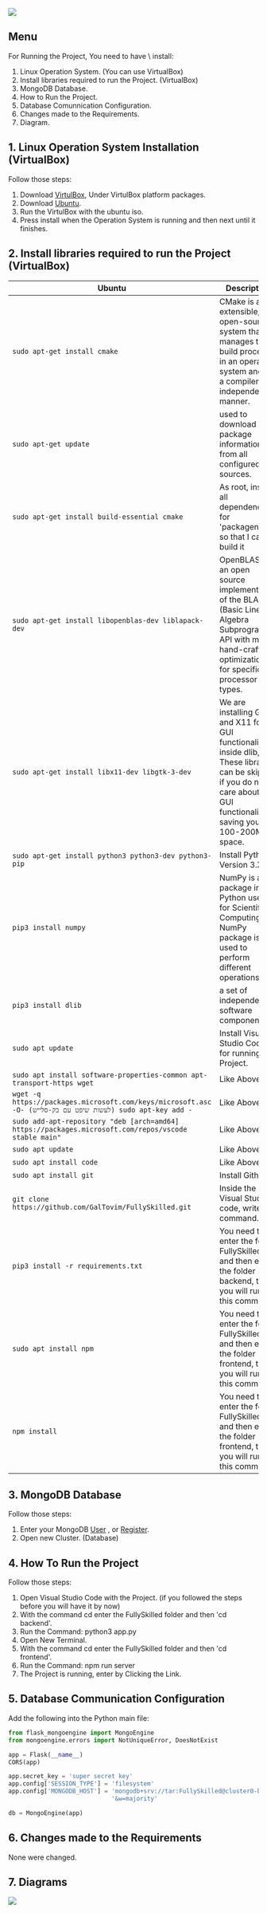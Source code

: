 ![](https://raw.githubusercontent.com/GalTovim/FullySkilled/master/FullySkilled.png)

## Menu
For Running the Project, You need to have \ install:
1. Linux Operation System. (You can use VirtualBox)
2. Install libraries required to run the Project. (VirtualBox)
3. MongoDB Database.
4. How to Run the Project.
5. Database Comunnication Configuration.
6. Changes made to the Requirements.
7. Diagram.

## 1. Linux Operation System Installation (VirtualBox)
                    
					
Follow those steps:
1. Download [VirtulBox](https://www.virtualbox.org/wiki/Downloads "VirtulBox"),
Under VirtulBox platform packages.
2. Download [Ubuntu](https://ubuntu.com/download/desktop "Ubuntu").
3. Run the VirtulBox with the ubuntu iso.
4. Press install when the Operation System is running and then next until it finishes.
                    
					
## 2. Install libraries required to run the Project (VirtualBox)
                    
					
| Ubuntu | Description                    |
| ------------- | ------------------------------ |
|`sudo apt-get install cmake`|CMake is an extensible, open-source system that manages the build process in an operating system and in a compiler-independent manner.|
|`sudo apt-get update`|used to download package information from all configured sources.|
|`sudo apt-get install build-essential cmake`|As root, install all dependencies for 'packagename' so that I can build it|
|`sudo apt-get install libopenblas-dev liblapack-dev`|OpenBLAS is an open source implementation of the BLAS (Basic Linear Algebra Subprograms) API with many hand-crafted optimizations for specific processor types.|
|`sudo apt-get install libx11-dev libgtk-3-dev`|We are installing GTK and X11 for GUI functionality inside dlib, These libraries can be skipped if you do not care about the GUI functionality, saving you 100-200MB in space.|
|`sudo apt-get install python3 python3-dev python3-pip`|Install Python Version 3.X.X .|
|`pip3 install numpy`|NumPy is a package in Python used for Scientific Computing, NumPy package is used to perform different operations.|
|`pip3 install dlib`|a set of independent software components.|
|`sudo apt update`|Install Visual Studio Code for running the Project.|
|`sudo apt install software-properties-common apt-transport-https wget`|Like Above.|
|`wget -q https://packages.microsoft.com/keys/microsoft.asc -O- (לעשות שיפט עם בק-סלייש) sudo apt-key add -`|Like Above.|
|`sudo add-apt-repository "deb [arch=amd64] https://packages.microsoft.com/repos/vscode stable main"`|Like Above.|
|`sudo apt update`|Like Above.|
|`sudo apt install code`|Like Above.|
|`sudo apt install git`|Install Github.|
|`git clone https://github.com/GalTovim/FullySkilled.git`|Inside the Visual Studio code, write this command.|
|`pip3 install -r requirements.txt`|You need to enter the folder FullySkilled and then enter the folder backend, there you will run this command.|
|`sudo apt install npm`|You need to enter the folder FullySkilled and then enter the folder frontend, there you will run this command.|
|`npm install`|You need to enter the folder FullySkilled and then enter the folder frontend, there you will run this command.|
                    
					
## 3. MongoDB Database
                    
					
Follow those steps:
1. Enter your MongoDB [User](https://cloud.mongodb.com/user#/atlas/login "User") , or [Register](https://cloud.mongodb.com/user#/atlas/register/accountProfile "Register").
2. Open new Cluster. (Database)

                    
					
## 4. How To Run the Project


Follow those steps:
1. Open Visual Studio Code with the Project. (if you followed the steps before you will have it by now)
2. With the command cd enter the FullySkilled folder and then 'cd backend'.
3. Run the Command: python3 app.py
4. Open New Terminal.
5. With the command cd enter the FullySkilled folder and then 'cd frontend'.
6. Run the Command: npm run server
7. The Project is running, enter by Clicking the Link.

                    
					
## 5. Database Communication Configuration

Add the following into the Python main file:

```python
from flask_mongoengine import MongoEngine
from mongoengine.errors import NotUniqueError, DoesNotExist

app = Flask(__name__)
CORS(app)

app.secret_key = 'super secret key'
app.config['SESSION_TYPE'] = 'filesystem'
app.config['MONGODB_HOST'] = 'mongodb+srv://tar:FullySkilled@cluster0-byfy8.mongodb.net/FullySkilled?retryWrites=true' \
                             '&w=majority'

db = MongoEngine(app)
```
## 6. Changes made to the Requirements

None were changed.

## 7. Diagrams

![](https://raw.githubusercontent.com/GalTovim/FullySkilled/master/Diagram.png)
